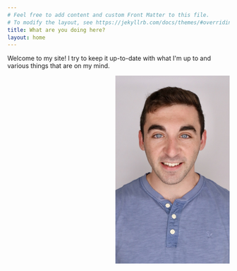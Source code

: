 ```yaml
---
# Feel free to add content and custom Front Matter to this file.
# To modify the layout, see https://jekyllrb.com/docs/themes/#overriding-theme-defaults
title: What are you doing here? 
layout: home 
---
```

Welcome to my site! I try to keep it up-to-date with what I'm up to and various things that are on my mind. 

<img src="/images/headshot.jpeg" alt="This is me" height="425" align="right"/>

<a rel="me" href="https://neuromatch.social/@jrudoler"></a>
